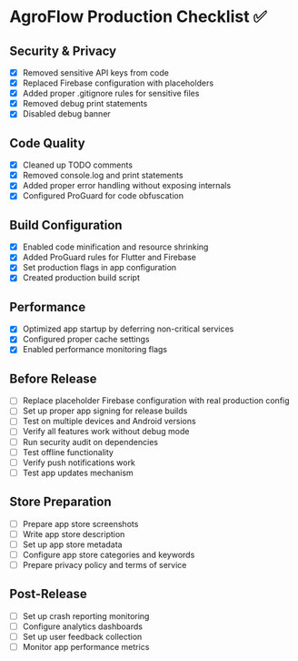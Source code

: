# AgroFlow Production Checklist ✅

## Security & Privacy
- [x] Removed sensitive API keys from code
- [x] Replaced Firebase configuration with placeholders
- [x] Added proper .gitignore rules for sensitive files
- [x] Removed debug print statements
- [x] Disabled debug banner

## Code Quality
- [x] Cleaned up TODO comments
- [x] Removed console.log and print statements
- [x] Added proper error handling without exposing internals
- [x] Configured ProGuard for code obfuscation

## Build Configuration
- [x] Enabled code minification and resource shrinking
- [x] Added ProGuard rules for Flutter and Firebase
- [x] Set production flags in app configuration
- [x] Created production build script

## Performance
- [x] Optimized app startup by deferring non-critical services
- [x] Configured proper cache settings
- [x] Enabled performance monitoring flags

## Before Release
- [ ] Replace placeholder Firebase configuration with real production config
- [ ] Set up proper app signing for release builds
- [ ] Test on multiple devices and Android versions
- [ ] Verify all features work without debug mode
- [ ] Run security audit on dependencies
- [ ] Test offline functionality
- [ ] Verify push notifications work
- [ ] Test app updates mechanism

## Store Preparation
- [ ] Prepare app store screenshots
- [ ] Write app store description
- [ ] Set up app store metadata
- [ ] Configure app store categories and keywords
- [ ] Prepare privacy policy and terms of service

## Post-Release
- [ ] Set up crash reporting monitoring
- [ ] Configure analytics dashboards
- [ ] Set up user feedback collection
- [ ] Monitor app performance metrics